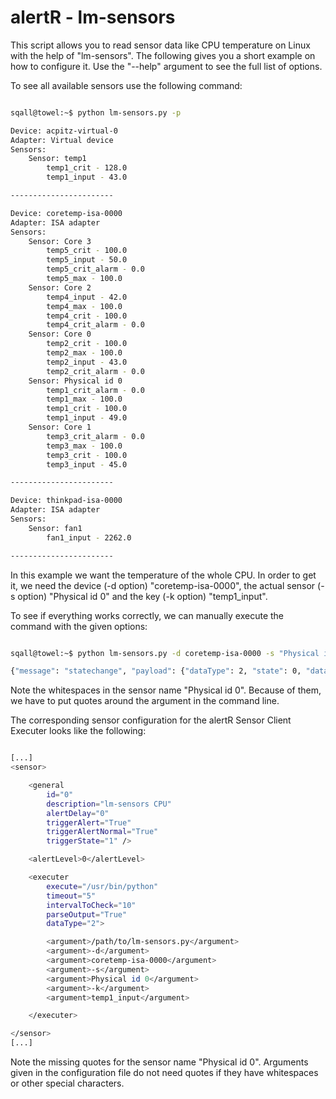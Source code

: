 alertR - lm-sensors
======

This script allows you to read sensor data like CPU temperature on Linux with the help of "lm-sensors". The following gives you a short example on how to configure it. Use the "--help" argument to see the full list of options.

To see all available sensors use the following command:

```bash

sqall@towel:~$ python lm-sensors.py -p

Device: acpitz-virtual-0
Adapter: Virtual device
Sensors:
	Sensor: temp1
		temp1_crit - 128.0
		temp1_input - 43.0

-----------------------

Device: coretemp-isa-0000
Adapter: ISA adapter
Sensors:
	Sensor: Core 3
		temp5_crit - 100.0
		temp5_input - 50.0
		temp5_crit_alarm - 0.0
		temp5_max - 100.0
	Sensor: Core 2
		temp4_input - 42.0
		temp4_max - 100.0
		temp4_crit - 100.0
		temp4_crit_alarm - 0.0
	Sensor: Core 0
		temp2_crit - 100.0
		temp2_max - 100.0
		temp2_input - 43.0
		temp2_crit_alarm - 0.0
	Sensor: Physical id 0
		temp1_crit_alarm - 0.0
		temp1_max - 100.0
		temp1_crit - 100.0
		temp1_input - 49.0
	Sensor: Core 1
		temp3_crit_alarm - 0.0
		temp3_max - 100.0
		temp3_crit - 100.0
		temp3_input - 45.0

-----------------------

Device: thinkpad-isa-0000
Adapter: ISA adapter
Sensors:
	Sensor: fan1
		fan1_input - 2262.0

-----------------------

```

In this example we want the temperature of the whole CPU. In order to get it, we need the device (-d option) "coretemp-isa-0000", the actual sensor (-s option) "Physical id 0" and the key (-k option) "temp1_input". 

To see if everything works correctly, we can manually execute the command with the given options:

```bash

sqall@towel:~$ python lm-sensors.py -d coretemp-isa-0000 -s "Physical id 0" -k temp1_input

{"message": "statechange", "payload": {"dataType": 2, "state": 0, "data": 48.0}}

```

Note the whitespaces in the sensor name "Physical id 0". Because of them, we have to put quotes around the argument in the command line.

The corresponding sensor configuration for the alertR Sensor Client Executer looks like the following:

```bash

[...]
<sensor>

	<general
		id="0"
		description="lm-sensors CPU"
		alertDelay="0"
		triggerAlert="True"
		triggerAlertNormal="True"
		triggerState="1" />

	<alertLevel>0</alertLevel>

	<executer
		execute="/usr/bin/python"
		timeout="5"
		intervalToCheck="10"
		parseOutput="True"
		dataType="2">

		<argument>/path/to/lm-sensors.py</argument>
		<argument>-d</argument>
		<argument>coretemp-isa-0000</argument>
		<argument>-s</argument>
		<argument>Physical id 0</argument>
		<argument>-k</argument>
		<argument>temp1_input</argument>

	</executer>

</sensor>
[...]

```

Note the missing quotes for the sensor name "Physical id 0". Arguments given in the configuration file do not need quotes if they have whitespaces or other special characters.